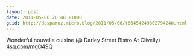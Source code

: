 ```yaml
---
layout: post
date: 2011-05-06 20:48 +1000
guid: http://desparoz.micro.blog/2011/05/06/t66454249302794240.html
---
```

Wonderful nouvelle cuisine (@ Darley Street Bistro At Clivelly) [4sq.com/mgO49Q](http://4sq.com/mgO49Q)

